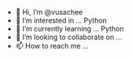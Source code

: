 - 👋 Hi, I’m @vusachee
- 👀 I’m interested in ... Python
- 🌱 I’m currently learning ... Python
- 💞️ I’m looking to collaborate on ...
- 📫 How to reach me ...

<!---
vusachee/vusachee is a ✨ special ✨ repository because its `README.md` (this file) appears on your GitHub profile.
You can click the Preview link to take a look at your changes.
--->

